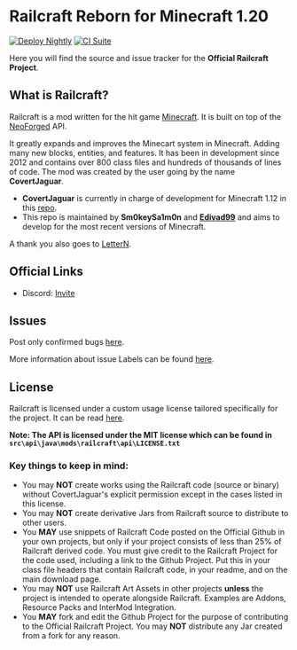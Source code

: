 # Railcraft Reborn for Minecraft 1.20

[![Deploy Nightly](https://github.com/Sm0keySa1m0n/Railcraft/actions/workflows/nightly.yml/badge.svg)](https://github.com/Sm0keySa1m0n/Railcraft/releases/tag/nightly)
[![CI Suite](https://github.com/Sm0keySa1m0n/Railcraft/actions/workflows/master.yml/badge.svg)](https://github.com/Sm0keySa1m0n/Railcraft/actions/workflows/master.yml)

Here you will find the source and issue tracker for the **Official Railcraft Project**.

## What is Railcraft?
Railcraft is a mod written for the hit game [Minecraft](https://minecraft.net/). It is built on top of the [NeoForged](https://github.com/neoforged) API.

It greatly expands and improves the Minecart system in Minecraft. Adding many new blocks, entities, and features. It has been in development since 2012 and contains over 800 class files and hundreds of thousands of lines of code.
The mod was created by the user going by the name **CovertJaguar**.
- **CovertJaguar** is currently in charge of development for Minecraft 1.12 in this [repo](https://github.com/Railcraft/Railcraft).
- This repo is maintained by **Sm0keySa1m0n** and [**Edivad99**](https://github.com/Edivad99) and 
  aims to develop for the most recent versions of Minecraft.

A thank you also goes to [LetterN](https://github.com/LetterN).

## Official Links
[comment]: <> (* The Blog, Forums, and main download page: <https://www.railcraft.info>)
[comment]: <> (* The Wiki: <https://railcraft.info/wiki>)
* Discord: [Invite](https://discord.gg/VyaUt2r)

## Issues
Post only confirmed bugs [here](https://github.com/Sm0keySa1m0n/Railcraft/issues).

More information about issue Labels can be found [here](https://github.com/CovertJaguar/Railcraft/wiki/Issue-Labels).

## License
Railcraft is licensed under a custom usage license tailored specifically for the project. It can be read [here](https://github.com/Sm0keySa1m0n/Railcraft/blob/1.20.x/LICENSE.md).

**Note: The API is licensed under the MIT license which can be found in `src\api\java\mods\railcraft\api\LICENSE.txt`**

### Key things to keep in mind:
- You may **NOT** create works using the Railcraft code (source or binary) without CovertJaguar's explicit permission except in the cases listed in this license.
- You may **NOT** create derivative Jars from Railcraft source to distribute to other users.
- You **MAY** use snippets of Railcraft Code posted on the Official Github in your own projects, but only if your project consists of less than 25% of Railcraft derived code. You must give credit to the Railcraft Project for the code used, including a link to the Github Project. Put this in your class file headers that contain Railcraft code, in your readme, and on the main download page.
- You may **NOT** use Railcraft Art Assets in other projects **unless** the project is intended to operate alongside Railcraft. Examples are Addons, Resource Packs and InterMod Integration.
- You **MAY** fork and edit the Github Project for the purpose of contributing to the Official Railcraft Project. You may **NOT** distribute any Jar created from a fork for any reason.
